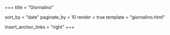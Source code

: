 +++
title = "Giornalino"

sort_by = "date"
paginate_by = 10
render = true
template = "giornalino.html"

insert_anchor_links = "right"
+++